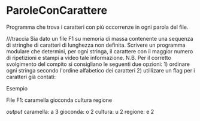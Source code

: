 # ParoleConCarattere
Programma che trova i caratteri con più occorrenze in ogni parola del file.

///traccia
Sia dato un file F1 su memoria di massa contenente una sequenza di stringhe di caratteri di lunghezza non definita. Scrivere un programma modulare che determini, per ogni stringa, il carattere con il maggior numero di ripetizioni e stampi a video tale informazione. 
N.B. Per il corretto svolgimento del compito si consigliano le seguenti due opzioni: 1) ordinare ogni stringa secondo l'ordine alfabetico dei caratteri 2) utillizare un flag per i caratteri già contati:

Esempio 

File F1: caramella gioconda cultura regione

*output*
caramella: a 3
gioconda: o 2
cultura: u 2
regione: e 2
